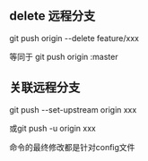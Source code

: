 ## delete 远程分支

git push origin --delete feature/xxx

等同于
git push origin :master



## 关联远程分支

git push --set-upstream origin xxx

或git push -u origin xxx

命令的最终修改都是针对config文件